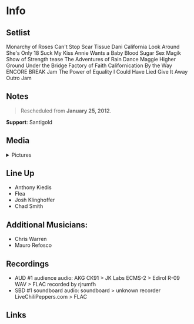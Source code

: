 # Info

## Setlist

Monarchy of Roses
Can't Stop
Scar Tissue
Dani California
Look Around
She's Only 18
Suck My Kiss
Annie Wants a Baby
Blood Sugar Sex Magik
Show of Strength tease
The Adventures of Rain Dance Maggie
Higher Ground
Under the Bridge
Factory of Faith
Californication
By the Way
ENCORE BREAK
Jam
The Power of Equality
I Could Have Lied
Give It Away
Outro Jam

## Notes

> Rescheduled from **January 25, 2012**.

**Support**: Santigold

## Media 

<details>
  <summary>Pictures</summary>
  <!--<img alt="Setlist" title="Setlist" src="_.jpg" height="200" />
  <img alt="Flyer" title="Flyer" src="_.jpg" height="200" />-->
</details>

## Line Up

* Anthony Kiedis
* Flea
* Josh Klinghoffer
* Chad Smith

## Additional Musicians:

* Chris Warren  
* Mauro Refosco

## Recordings

* AUD #1 audience audio: AKG CK91 > JK Labs ECMS-2 > Edirol R-09 WAV > FLAC recorded by rjrumfh  
* SBD #1 soundboard audio: soundboard > unknown recorder LiveChiliPeppers.com > FLAC

## Links
